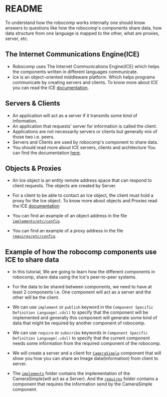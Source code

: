 # README

To understand how the robocomp works internally one should know answers to questions like how the robocomp's components share data, how data structure from one language is mapped to the other, what are proxies, server, etc.

## The Internet Communications Engine(ICE)
- Robocomp uses The Internet Communications Engine(ICE) which helps the components written in different languages communicate.
- Ice is an object-oriented middleware platform. Which helps programs communicate by creating servers and clients. To know more about ICE you can read the ICE [documentation](https://doc.zeroc.com/ice/3.7/ice-overview/ice-architecture). 

## Servers & Clients
- An application will act as a server if it transmits some kind of information.
- An application that requests' server for information is called the client.
- Applications are not necessarily servers or clients but generally mix of those two i.e. peers.
- Servers and Clients are used by robocomp's component to share data.
- You should read more about ICE servers, clients and architecture You can find the documentation [here](https://doc.zeroc.com/technical-articles/general-topics/chat-demo/concepts#Concepts-ClientsandServers). 

## Objects & Proxies

- An Ice object is an entity remote address space that can respond to client requests. The objects are created by Server.

- For a client to be able to contact an Ice object, the client must hold a proxy for the Ice object. To know more about objects and Proxies read the ICE [documentation](https://doc.zeroc.com/ice/3.7/ice-overview/ice-architecture/terminology#Terminology-IceObjects)

- You can find an example of an object address in the file [`implements/etc/config`](implements/etc/config).
- You can find an example of a proxy address in the file [`requires/etc/config`](requires/etc/config).

## Example of how the robocomp components use ICE to share data

- In this tutorial, We are going to learn how the different components in robocomp, share data using the Ice's peer-to-peer systems. 
- For the data to be shared between components, we need to have at least 2 components i.e. One component will act as a server and the other will be the client.

- We can use `implement` or `publish` keyword in the `Component Specific Definition Language(.cdsl)` to specify that the component will be implemented and generally this component will generate some kind of data that might be required by another component of robocomp.

- We can use `require` or `subscribe` keywords in `Component Specific Definition Language(.cdsl)` to specify that the current component needs some information from the required component of the robocomp.

- We will create a server and a client for [`CameraSimple`](https://github.com/robocomp/robocomp/blob/development/interfaces/IDSLs/CameraSimple.idsl) component that will show you how you can share an Image data(Information) from client to server.

- The [`implements`](implements/README.md) folder contains the implementation of the CameraSimple(will act as a Server). And the [`requires`](requires/README.md) folder contains a component that requires the information send by the CameraSimple component.